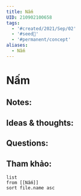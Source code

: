```yaml
---
title: Nấm
UID: 210902100658
tags:
  - '#created/2021/Sep/02'
  - '#seed🥜'
  - '#permanent/concept'
aliases:
  - Nấm
---
```

# Nấm

## Notes:


## Ideas & thoughts:

## Questions:


## Tham khảo:
```dataview
list
from [[Nấm]]
sort file.name asc
```